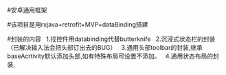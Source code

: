 #安卓通用框架

#该项目是用rxjava+retrofit+MVP+dataBinding搭建

#封装的内容
   1.找控件用databinding代替butterknife
   2.沉浸式状态栏的封装（已解决输入法会把头部订出去的BUG）
   3.通用头部toolbar的封装,继承baseAcrtivity默认添加头部,如有特殊布局可设置不添加。
   4.通用状态布局的封装,


